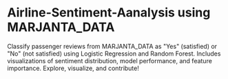 # Airline-Sentiment-Aanalysis using MARJANTA_DATA
Classify passenger reviews from MARJANTA_DATA as "Yes" (satisfied) or "No" (not satisfied) using Logistic Regression and Random Forest. Includes visualizations of sentiment distribution, model performance, and feature importance. Explore, visualize, and contribute!
